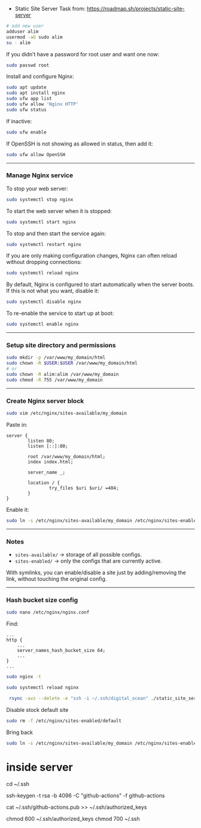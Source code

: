 - Static Site Server Task from: https://roadmap.sh/projects/static-site-server

```bash
# add new user
adduser alim
usermod -aG sudo alim
su - alim
````

If you didn’t have a password for root user and want one now:

```bash
sudo passwd root
```

Install and configure Nginx:

```bash
sudo apt update
sudo apt install nginx
sudo ufw app list
sudo ufw allow 'Nginx HTTP'
sudo ufw status
```

If inactive:

```bash
sudo ufw enable
```

If OpenSSH is not showing as allowed in status, then add it:

```bash
sudo ufw allow OpenSSH
```

---

### Manage Nginx service

To stop your web server:

```bash
sudo systemctl stop nginx
```

To start the web server when it is stopped:

```bash
sudo systemctl start nginx
```

To stop and then start the service again:

```bash
sudo systemctl restart nginx
```

If you are only making configuration changes, Nginx can often reload without dropping connections:

```bash
sudo systemctl reload nginx
```

By default, Nginx is configured to start automatically when the server boots.
If this is not what you want, disable it:

```bash
sudo systemctl disable nginx
```

To re-enable the service to start up at boot:

```bash
sudo systemctl enable nginx
```

---

### Setup site directory and permissions

```bash
sudo mkdir -p /var/www/my_domain/html
sudo chown -R $USER:$USER /var/www/my_domain/html
# or
sudo chown -R alim:alim /var/www/my_domain
sudo chmod -R 755 /var/www/my_domain
```

---

### Create Nginx server block

```bash
sudo vim /etc/nginx/sites-available/my_domain
```

Paste in:

```nginx
server {
        listen 80;
        listen [::]:80;

        root /var/www/my_domain/html;
        index index.html;

        server_name _;

        location / {
                try_files $uri $uri/ =404;
        }
}
```

Enable it:

```bash
sudo ln -s /etc/nginx/sites-available/my_domain /etc/nginx/sites-enabled/
```

---

### Notes

* `sites-available/` → storage of all possible configs.
* `sites-enabled/` → only the configs that are currently active.

With symlinks, you can enable/disable a site just by adding/removing the link, without touching the original config.

---

### Hash bucket size config

```bash
sudo nano /etc/nginx/nginx.conf
```

Find:

```nginx
...
http {
    ...
    server_names_hash_bucket_size 64;
    ...
}
...
```

```bash
sudo nginx -t
```

```bash
sudo systemctl reload nginx
```

```bash
 rsync -avz --delete -e "ssh -i ~/.ssh/digital_ocean" ./static_site_server/ alim@188.166.167.157:/var/www/my_domain/
```


Disable stock default site
```bash
sudo rm -f /etc/nginx/sites-enabled/default
```
Bring back
```bash
sudo ln -s /etc/nginx/sites-available/my_domain /etc/nginx/sites-enabled/
```


# inside server
cd ~/.ssh 

ssh-keygen -t rsa -b 4096 -C "github-actions" -f github-actions

cat ~/.ssh/github-actions.pub >> ~/.ssh/authorized_keys

chmod 600 ~/.ssh/authorized_keys
chmod 700 ~/.ssh

